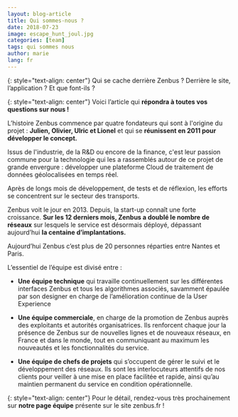 ```yaml
---
layout: blog-article
title: Qui sommes-nous ?
date: 2018-07-23
image: escape_hunt_joul.jpg
categories: [team]
tags: qui sommes nous
author: marie
lang: fr
---
```

{: style="text-align: center"}
Qui se cache derrière Zenbus ? Derrière le site, l’application ?
Et que font-ils ?

{: style="text-align: center"}
Voici l’article qui **répondra à toutes vos questions sur nous !**

L’histoire Zenbus commence par quatre fondateurs qui sont à l'origine du projet : **Julien, Olivier, Ulric et Lionel** et qui se **réunissent en 2011 pour développer le concept.**

Issus de l'industrie, de la R&D ou encore de la finance, c'est leur passion commune pour la technologie qui les a rassemblés autour de ce projet de grande envergure : développer une plateforme Cloud de traitement de données géolocalisées en temps réel.

Après de longs mois de développement, de tests et de réflexion, les efforts se concentrent sur le secteur des transports.

Zenbus voit le jour en 2013. Depuis, la start-up connaît une forte croissance. **Sur les 12 derniers mois, Zenbus a doublé le nombre de réseaux** sur lesquels le service est désormais déployé, dépassant aujourd’hui **la centaine d’implantations.** 

Aujourd’hui Zenbus c’est plus de 20 personnes réparties entre Nantes et Paris.

L’essentiel de l’équipe est divisé entre :
* **Une équipe technique** qui travaille continuellement sur les différentes interfaces Zenbus et tous les algorithmes associés, savamment épaulée par son designer en charge de l’amélioration continue de la User Experience

* **Une équipe commerciale**, en charge de la promotion de Zenbus auprès des exploitants et autorités organisatrices. Ils renforcent chaque jour la présence de Zenbus sur de nouvelles lignes et de nouveaux réseaux, en France et dans le monde, tout en communiquant au maximum les nouveautés et les fonctionnalités du service.

* **Une équipe de chefs de projets** qui s’occupent de gérer le suivi et le développement des réseaux. Ils sont les interlocuteurs attentifs de nos clients pour veiller à une mise en place facilitée et rapide, ainsi qu’au maintien permanent du service en condition opérationnelle.

{: style="text-align: center"}
Pour le détail, rendez-vous très prochainement sur **notre page équipe** présente sur le site zenbus.fr !  